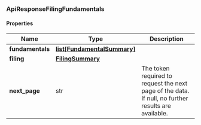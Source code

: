 

[//]: # (CLASS:ApiResponseFilingFundamentals)

[//]: # (KIND:object)

### ApiResponseFilingFundamentals

#### Properties

[//]: # (START_DEFINITION)

Name | Type | Description
------------ | ------------- | -------------
**fundamentals** | [**list[FundamentalSummary]**](FundamentalSummary.md) |  &nbsp;
**filing** | [**FilingSummary**](FilingSummary.md) |  &nbsp;
**next_page** | str | The token required to request the next page of the data. If null, no further results are available. &nbsp;

[//]: # (END_DEFINITION)


[//]: # (CONTAINED_CLASS:FundamentalSummary)


[//]: # (CONTAINED_CLASS:FilingSummary)



